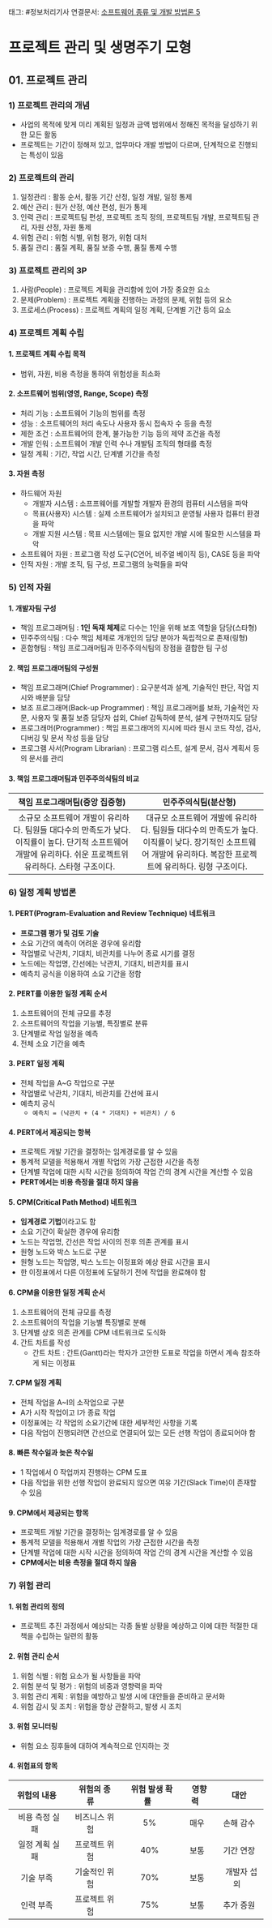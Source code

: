 태그: #정보처리기사 
연결문서: [소프트웨어 종류 및 개발 방법론 5](소프트웨어%20종류%20및%20개발%20방법론%205.md)

# 프로젝트 관리 및 생명주기 모형

## 01\. 프로젝트 관리

### 1) 프로젝트 관리의 개념

-   사업의 목적에 맞게 미리 계획된 일정과 금액 범위에서 정해진 목적을 달성하기 위한 모든 활동
-   프로젝트는 기간이 정해져 있고, 업무마다 개발 방법이 다르며, 단계적으로 진행되는 특성이 있음

### 2) 프로젝트의 관리

1.  일정관리 : 활동 순서, 활동 기간 산정, 일정 개발, 일정 통제
2.  예산 관리 : 원가 산정, 예산 편성, 원가 통제
3.  인력 관리 : 프로젝트팀 편성, 프로젝트 조직 정의, 프로젝트팀 개발, 프로젝트팀 관리, 자원 산정, 자원 통제
4.  위험 관리 : 위험 식별, 위험 평가, 위험 대처
5.  품질 관리 : 품질 계획, 품질 보증 수행, 품질 통제 수행

### 3) 프로젝트 관리의 3P

1.  사람(People) : 프로젝트 계획을 관리함에 있어 가장 중요한 요소
2.  문제(Problem) : 프로젝트 계획을 진행하는 과정의 문제, 위험 등의 요소
3.  프로세스(Process) : 프로젝트 계획의 일정 계획, 단계별 기간 등의 요소

### 4) 프로젝트 계획 수립

#### 1\. 프로젝트 계획 수립 목적

-   범위, 자원, 비용 측정을 통하여 위험성을 최소화

#### 2\. 소프트웨어 범위(영영, Range, Scope) 측정

-   처리 기능 : 소프트웨어 기능의 범위를 측정
-   성능 : 소프트웨어의 처리 속도나 사용자 동시 접속자 수 등을 측정
-   제한 조건 : 소프트웨어의 한계, 불가능한 기능 등의 제약 조건을 측정
-   개발 인워 : 소프트웨어 개발 인력 수나 개발팀 조직의 형태를 측정
-   일정 계획 : 기간, 작업 시간, 단계별 기간을 측정

#### 3\. 자원 측정

-   하드웨어 자원
    -   개발자 시스템 : 소프프웨어를 개발할 개발자 환경의 컴퓨터 시스템을 파악
    -   목표(사용자) 시스템 : 실제 소프트웨어가 설치되고 운영될 사용자 컴퓨터 환경을 파악
    -   개발 지원 시스템 : 목표 시스템에는 필요 없지만 개발 시에 필요한 시스템을 파악
-   소프트웨어 자원 : 프로그램 작성 도구(C언어, 비주얼 베이직 등), CASE 등을 파악
-   인적 자원 : 개발 조직, 팀 구성, 프로그램의 능력들을 파악

### 5) 인적 자원

#### 1\. 개발자팀 구성

-   책임 프로그래머팀 : **1인 독재 체제**로 다수는 1인을 위해 보조 역할을 담당(스타형)
-   민주주의식팀 : 다수 책임 체제로 개개인의 담당 분야가 독립적으로 존재(링형)
-   혼합형팀 : 책임 프로그래머팀과 민주주의식팀의 장점을 결합한 팀 구성

#### 2\. 책임 프로그래머팀의 구성원

-   책임 프로그래머(Chief Programmer) : 요구분석과 설계, 기술적인 판단, 작업 지시와 배분을 담당
-   보조 프로그래머(Back-up Programmer) : 책임 프로그래머를 보좌, 기술적인 자문, 사용자 및 품질 보증 담당자 섭외, Chief 감독하에 분석, 설계 구현까지도 담당
-   프로그래머(Programmer) : 책임 프로그래머의 지시에 따라 원시 코드 작성, 검사, 디버깅 및 문서 작성 등을 담당
-   프로그램 사서(Program Librarian) : 프로그램 리스트, 설계 문서, 검사 계획서 등의 문서를 관리

#### 3\. 책임 프로그래머팀과 민주주의식팀의 비교

|   책임 프로그래머팀(중앙 집중형)   |   민주주의식팀(분산형)   |
| :-: | :-: |
|   소규모 소프트웨어 개발이 유리하다.   팀원들 대다수의 만족도가 낮다.   이직률이 높다.   단기적 소프트웨어 개발에 유리하다.   쉬운 프로젝트위 유리하다.   스타형 구조이다.   |   대규모 소프트웨어 개발에 유리하다.   팀원들 대다수의 만족도가 높다.   이직률이 낮다.   장기적인 소프트웨어 개발에 유리하다.   복잡한 프로젝트에 유리하다.   링형 구조이다.   |

### 6) 일정 계획 방법론

#### 1\. PERT(Program-Evaluation and Review Technique) 네트워크

-   **프로그램 평가 및 검토 기술**
-   소요 기간의 예측이 어려운 경우에 유리함
-   작업별로 낙관치, 기대치, 비관치를 나누어 종료 시기를 결정
-   노드에는 작업명, 간선에는 낙관치, 기대치, 비관치를 표시
-   예측치 공식을 이용하여 소요 기간을 정함

#### 2\. PERT를 이용한 일정 계획 순서

1.  소프트웨어의 전체 규모를 추정
2.  소프트웨어의 작업을 기능별, 특징별로 분류
3.  단계별로 작업 일정을 예측
4.  전체 소요 기간을 예측

#### 3\. PERT 일정 계획

-   전체 작업을 A~G 작업으로 구분
-   작업별로 낙관치, 기대치, 비관치를 간선에 표시
-   예측치 공식
    -   `예측치 = (낙관치 + (4 * 기대치) + 비관치) / 6`

#### 4\. PERT에서 제공되는 항복

-   프로젝트 개발 기간을 결정하는 임계경로를 알 수 있음
-   통계적 모델을 적용해서 개별 작업의 가장 근접한 시간을 측정
-   단계별 작업에 대한 시작 시간을 정의하여 작업 간의 경계 시간을 계산할 수 있음
-   **PERT에서는 비용 측정을 절대 하지 않음**

#### 5\. CPM(Critical Path Method) 네트워크

-   **임계경로 기법**이라고도 함
-   소요 기간이 확실한 경우에 유리함
-   노드는 작업명, 간선은 작업 사이의 전후 의존 관계를 표시
-   원형 노드와 박스 노드로 구분
-   원형 노드는 작업명, 박스 노드는 이정표와 예상 완료 시간을 표시
-   한 이정표에서 다른 이정표에 도달하기 전에 작업을 완료해야 함

#### 6\. CPM을 이용한 일정 계획 순서

1.  소프트웨어의 전체 규모를 측정
2.  소프트웨어의 작업을 기능별 특징별로 분해
3.  단계별 상호 의존 관계를 CPM 네트워크로 도식화
4.  간트 차트를 작성
    -   간트 차트 : 간트(Gantt)라는 학자가 고안한 도표로 작업을 하면서 계속 참조하게 되는 이정표

#### 7\. CPM 일정 계획

-   전체 작업을 A~I의 소작업으로 구분
-   A가 시작 작업이고 I가 종료 작업
-   이정표에는 각 작업의 소요기간에 대한 세부적인 사항을 기록
-   다음 작업이 진행되려면 간선으로 연결되어 있는 모든 선행 작업이 종료되어야 함

#### 8\. 빠른 착수일과 늦은 착수일

-   1 작업에서 0 작업까지 진행하는 CPM 도표
-   다음 작업을 위한 선행 작업이 완료되지 않으면 여유 기간(Slack Time)이 존재할 수 있음

#### 9\. CPM에서 제공되는 항목

-   프로젝트 개발 기간을 결정하는 임계경로를 알 수 있음
-   통계적 모델을 적용해서 개별 작업의 가장 근접한 시간을 측정
-   단계별 작업에 대한 시작 시간을 정의하여 작업 간의 경계 시간을 계산할 수 있음
-   **CPM에서는 비용 측정을 절대 하지 않음**

### 7) 위험 관리

#### 1\. 위험 관리의 정의

-   프로젝트 추진 과정에서 예상되는 각종 돌발 상황을 예상하고 이에 대한 적절한 대책을 수립하는 일련의 활동

#### 2\. 위험 관리 순서

1.  위험 식별 : 위험 요소가 될 사항들을 파악
2.  위험 분석 및 평가 : 위험의 비중과 영향력을 파악
3.  위험 관리 계획 : 위험을 예방하고 발생 시에 대안들을 준비하고 문서화
4.  위험 감시 및 조치 : 위험을 항상 관찰하고, 발생 시 조치

#### 3\. 위험 모니터링

-   위험 요소 징후들에 대하여 계속적으로 인지하는 것

#### 4\. 위험표의 항목

|   위험의 내용   |   위험의 종류   |   위험 발생 확률   |   영향력   |   대안   |
| :-: | :-: | :-: | :-: | :-: |
|   비용 측정 실패   |   비즈니스 위험   |   5%   |   매우   |   손해 감수   |
|   일정 계획 실패   |   프로젝트 위험   |   40%   |   보통   |   기간 연장   |
|   기술 부족   |   기술적인 위험   |   70%   |   보통   |   개발자 섭외   |
|   인력 부족   |   프로젝트 위험   |   75%   |   보통   |   추가 증원   |